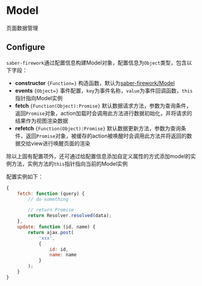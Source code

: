 Model
===

页面数据管理

## Configure

`saber-firework`通过配置信息构建Model对象，配置信息为`Object`类型，包含以下字段：

* **constructor** `{Function=}` 构造函数，默认为[saber-firework/Model](../src/Model.js)
* **events** `{Object=}` 事件配置，`key`为事件名称，`value`为事件回调函数，`this`指针指向Model实例
* **fetch** `{Function(Object):Promise}` 默认数据请求方法，参数为查询条件，返回`Promise`对象，action加载时会调用此方法进行数据初始化，并将请求的结果作为视图渲染数据
* **refetch** `{Function(Object):Promise}` 默认数据更新方法，参数为查询条件，返回`Promise`对象，被缓存的action被唤醒时会调用此方法并将返回的数据交给view进行唤醒页面的渲染

除以上固有配置项外，还可通过给配置信息添加自定义属性的方式添加model的实例方法，实例方法的`this`指针指向当前的Model实例

配置实例如下：

```js
{
    fetch: function (query) {
        // do something

        // return Promise
        return Resolver.resolved(data);
    },
    update: function (id, name) {
        return ajax.post(
            'xxx', 
            {
                id: id,
                name: name
            }
        );
    }
}
```
